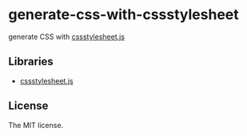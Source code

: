 # generate-css-with-cssstylesheet

generate CSS with [cssstylesheet.js](https://github.com/sasaplus1/cssstylesheet.js)

## Libraries

- [cssstylesheet.js](https://github.com/sasaplus1/cssstylesheet.js)

## License

The MIT license.
